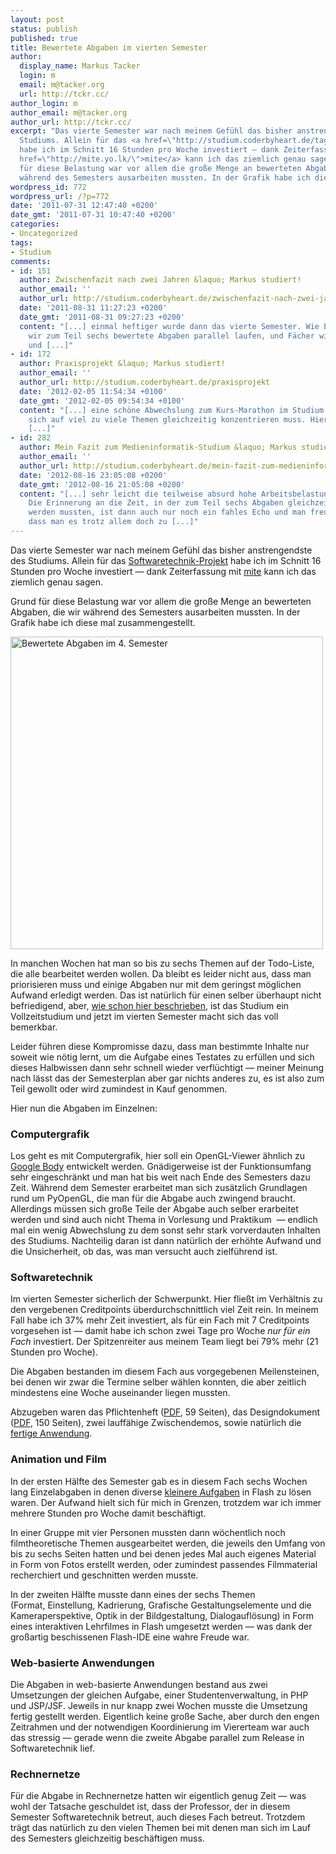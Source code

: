 ```yaml
---
layout: post
status: publish
published: true
title: Bewertete Abgaben im vierten Semester
author:
  display_name: Markus Tacker
  login: m
  email: m@tacker.org
  url: http://tckr.cc/
author_login: m
author_email: m@tacker.org
author_url: http://tckr.cc/
excerpt: "Das vierte Semester war nach meinem Gefühl das bisher anstrengendste des
  Studiums. Allein für das <a href=\"http://studium.coderbyheart.de/tag/whatthefoto\">Softwaretechnik-Projekt</a>
  habe ich im Schnitt 16 Stunden pro Woche investiert — dank Zeiterfassung mit <a
  href=\"http://mite.yo.lk/\">mite</a> kann ich das ziemlich genau sagen.\r\n\r\nGrund
  für diese Belastung war vor allem die große Menge an bewerteten Abgaben, die wir
  während des Semesters ausarbeiten mussten. In der Grafik habe ich diese mal zusammengestellt.\r\n\r\n"
wordpress_id: 772
wordpress_url: /?p=772
date: '2011-07-31 12:47:40 +0200'
date_gmt: '2011-07-31 10:47:40 +0200'
categories:
- Uncategorized
tags:
- Studium
comments:
- id: 151
  author: Zwischenfazit nach zwei Jahren &laquo; Markus studiert!
  author_email: ''
  author_url: http://studium.coderbyheart.de/zwischenfazit-nach-zwei-jahren
  date: '2011-08-31 11:27:23 +0200'
  date_gmt: '2011-08-31 09:27:23 +0200'
  content: "[...] einmal heftiger wurde dann das vierte Semester. Wie bereits berichtet hatten
    wir zum Teil sechs bewertete Abgaben parallel laufen, und Fächer wie Rechnernetze
    und [...]"
- id: 172
  author: Praxisprojekt &laquo; Markus studiert!
  author_email: ''
  author_url: http://studium.coderbyheart.de/praxisprojekt
  date: '2012-02-05 11:54:34 +0100'
  date_gmt: '2012-02-05 09:54:34 +0100'
  content: "[...] eine schöne Abwechslung zum Kurs-Marathon im Studium, bei dem man
    sich auf viel zu viele Themen gleichzeitig konzentrieren muss. Hier kann man sich
    [...]"
- id: 282
  author: Mein Fazit zum Medieninformatik-Studium &laquo; Markus studiert!
  author_email: ''
  author_url: http://studium.coderbyheart.de/mein-fazit-zum-medieninformatik-studium
  date: '2012-08-16 23:05:08 +0200'
  date_gmt: '2012-08-16 21:05:08 +0200'
  content: "[...] sehr leicht die teilweise absurd hohe Arbeitsbelastung verschmerzen.
    Die Erinnerung an die Zeit, in der zum Teil sechs Abgaben gleichzeitig bearbeitet
    werden mussten, ist dann auch nur noch ein fahles Echo und man freut sich eher,
    dass man es trotz allem doch zu [...]"
---
```

<p>Das vierte Semester war nach meinem Gefühl das bisher anstrengendste des Studiums. Allein für das <a href="http://studium.coderbyheart.de/tag/whatthefoto">Softwaretechnik-Projekt</a> habe ich im Schnitt 16 Stunden pro Woche investiert — dank Zeiterfassung mit <a href="http://mite.yo.lk/">mite</a> kann ich das ziemlich genau sagen.</p>
<p>Grund für diese Belastung war vor allem die große Menge an bewerteten Abgaben, die wir während des Semesters ausarbeiten mussten. In der Grafik habe ich diese mal zusammengestellt.</p>
<p><a id="more"></a><a id="more-772"></a></p>
<p><a href="http://www.flickr.com/photos/tacker/5993505472/sizes/l/in/photostream/"><img src="http://farm7.static.flickr.com/6002/5993505472_ca6a5f6068.jpg" alt="Bewertete Abgaben im 4. Semester" width="500" /></a></p>
<p>In manchen Wochen hat man so bis zu sechs Themen auf der Todo-Liste, die alle bearbeitet werden wollen. Da bleibt es leider nicht aus, dass man priorisieren muss und einige Abgaben nur mit dem geringst möglichen Aufwand erledigt werden. Das ist natürlich für einen selber überhaupt nicht befriedigend, aber, <a href="http://studium.coderbyheart.de/studieren-und-arbeiten">wie schon hier beschrieben</a>, ist das Studium ein Vollzeitstudium und jetzt im vierten Semester macht sich das voll bemerkbar.</p>
<p>Leider führen diese Kompromisse dazu, dass man bestimmte Inhalte nur soweit wie nötig lernt, um die Aufgabe eines Testates zu erfüllen und sich dieses Halbwissen dann sehr schnell wieder verflüchtigt — meiner Meinung nach lässt das der Semesterplan aber gar nichts anderes zu, es ist also zum Teil gewollt oder wird zumindest in Kauf genommen.</p>
<p>Hier nun die Abgaben im Einzelnen:</p>
<h3 class="textimage">Computergrafik</h3>
<p>Los geht es mit Computergrafik, hier soll ein OpenGL-Viewer ähnlich zu <a href="http://bodybrowser.googlelabs.com/">Google Body</a> entwickelt werden. Gnädigerweise ist der Funktionsumfang sehr eingeschränkt und man hat bis weit nach Ende des Semesters dazu Zeit. Während dem Semester erarbeitet man sich zusätzlich Grundlagen rund um PyOpenGL, die man für die Abgabe auch zwingend braucht. Allerdings müssen sich große Teile der Abgabe auch selber erarbeitet werden und sind auch nicht Thema in Vorlesung und Praktikum  — endlich mal ein wenig Abwechslung zu dem sonst sehr stark vorverdauten Inhalten des Studiums. Nachteilig daran ist dann natürlich der erhöhte Aufwand und die Unsicherheit, ob das, was man versucht auch zielführend ist.</p>
<h3 class="textimage">Softwaretechnik</h3>
<p>Im vierten Semester sicherlich der Schwerpunkt. Hier fließt im Verhältnis zu den vergebenen Creditpoints überdurchschnittlich viel Zeit rein. In meinem Fall habe ich 37% mehr Zeit investiert, als für ein Fach mit 7 Creditpoints vorgesehen ist — damit habe ich schon zwei Tage pro Woche <em>nur für ein Fach</em> investiert. Der Spitzenreiter aus meinem Team liegt bei 79% mehr (21 Stunden pro Woche).</p>
<p>Die Abgaben bestanden im diesem Fach aus vorgegebenen Meilensteinen, bei denen wir zwar die Termine selber wählen konnten, die aber zeitlich mindestens eine Woche auseinander liegen mussten.</p>
<p>Abzugeben waren das Pflichtenheft (<a href="http://studium.coderbyheart.de/svn/WTF/Pflichtenheft.pdf">PDF</a>, 59 Seiten), das Designdokument (<a href="http://studium.coderbyheart.de/svn/WTF/Designdokument.pdf">PDF</a>, 150 Seiten), zwei lauffähige Zwischendemos, sowie natürlich die <a href="http://studium.coderbyheart.de/what-the-foto-demo-videos">fertige Anwendung</a>.</p>
<h3 class="textimage">Animation und Film</h3>
<p>In der ersten Hälfte des Semester gab es in diesem Fach sechs Wochen lang Einzelabgaben in denen diverse <a href="http://studium.coderbyheart.de/tag/filmanimation">kleinere Aufgaben</a> in Flash zu lösen waren. Der Aufwand hielt sich für mich in Grenzen, trotzdem war ich immer mehrere Stunden pro Woche damit beschäftigt.</p>
<p>In einer Gruppe mit vier Personen mussten dann wöchentlich noch filmtheoretische Themen ausgearbeitet werden, die jeweils den Umfang von bis zu sechs Seiten hatten und bei denen jedes Mal auch eigenes Material in Form von Fotos erstellt werden, oder zumindest passendes Filmmaterial recherchiert und geschnitten werden musste.</p>
<p>In der zweiten Hälfte musste dann eines der sechs Themen (Format, Einstellung, Kadrierung, Grafische Gestaltungselemente und die Kameraperspektive, Optik in der Bildgestaltung, Dialogauflösung) in Form eines interaktiven Lehrfilmes in Flash umgesetzt werden — was dank der großartig beschissenen Flash-IDE eine wahre Freude war.</p>
<h3 class="textimage">Web-basierte Anwendungen</h3>
<p>Die Abgaben in web-basierte Anwendungen bestand aus zwei Umsetzungen der gleichen Aufgabe, einer Studentenverwaltung, in PHP und JSP/JSF. Jeweils in nur knapp zwei Wochen musste die Umsetzung fertig gestellt werden. Eigentlich keine große Sache, aber durch den engen Zeitrahmen und der notwendigen Koordinierung im Viererteam war auch das stressig — gerade wenn die zweite Abgabe parallel zum Release in Softwaretechnik lief.</p>
<h3 class="textimage">Rechnernetze</h3>
<p>Für die Abgabe in Rechnernetze hatten wir eigentlich genug Zeit — was wohl der Tatsache geschuldet ist, dass der Professor, der in diesem Semester Softwaretechnik betreut, auch dieses Fach betreut. Trotzdem trägt das natürlich zu den vielen Themen bei mit denen man sich im Lauf des Semesters gleichzeitig beschäftigen muss.</p>
